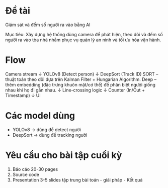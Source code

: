# Đề tài
Giám sát và đếm số người ra vào bằng AI

Mục tiêu: Xây dựng hệ thống dùng camera để phát hiện, theo dõi và đếm số người ra vào tòa nhà nhằm phục vụ quản lý an ninh và tối ưu hóa vận hành.

# Flow
Camera stream
     ↓
YOLOv8 (Detect person)
     ↓
DeepSort (Track ID)
SORT – thuật toán theo dõi dựa trên Kalman Filter + Hungarian Algorithm.
Deep – thêm embedding (đặc trưng khuôn mặt/cơ thể) để phân biệt người giống nhau khi họ đi gần nhau.
     ↓
Line-crossing logic
     ↓
Counter (In/Out + Timestamp)
     ↓
UI

# Các model dùng
- YOLOv8 -> dùng để detect người
- DeepSort -> dùng để tracking người

# Yêu cầu cho bài tập cuối kỳ
1. Báo cáo 20-30 pages 
2. Source code 
3. Presentation 3-5 slides tập trung bài toán - giải pháp - Kết quả